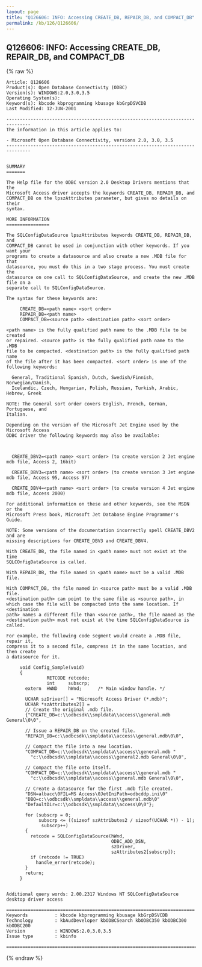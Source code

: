 ```yaml
---
layout: page
title: "Q126606: INFO: Accessing CREATE_DB, REPAIR_DB, and COMPACT_DB"
permalink: /kb/126/Q126606/
---
```


## Q126606: INFO: Accessing CREATE_DB, REPAIR_DB, and COMPACT_DB

{% raw %}

	Article: Q126606
	Product(s): Open Database Connectivity (ODBC)
	Version(s): WINDOWS:2.0,3.0,3.5
	Operating System(s): 
	Keyword(s): kbcode kbprogramming kbusage kbGrpDSVCDB
	Last Modified: 12-JUN-2001
	
	-------------------------------------------------------------------------------
	The information in this article applies to:
	
	- Microsoft Open Database Connectivity, versions 2.0, 3.0, 3.5 
	-------------------------------------------------------------------------------
	
	
	SUMMARY
	=======
	
	The Help file for the ODBC version 2.0 Desktop Drivers mentions that the
	Microsoft Access driver accepts the keywords CREATE_DB, REPAIR_DB, and
	COMPACT_DB on the lpszAttributes parameter, but gives no details on their
	syntax.
	
	MORE INFORMATION
	================
	
	The SQLConfigDataSource lpszAttributes keywords CREATE_DB, REPAIR_DB, and
	COMPACT_DB cannot be used in conjunction with other keywords. If you want your
	programs to create a datasource and also create a new .MDB file for that
	datasource, you must do this in a two stage process. You must create the
	datasource on one call to SQLConfigDataSource, and create the new .MDB file on a
	separate call to SQLConfigDataSource.
	
	The syntax for these keywords are:
	
	     CREATE_DB=<path name> <sort order>
	     REPAIR_DB=<path name>
	     COMPACT_DB=<source path> <destination path> <sort order>
	
	<path name> is the fully qualified path name to the .MDB file to be created
	or repaired. <source path> is the fully qualified path name to the .MDB
	file to be compacted. <destination path> is the fully qualified path name
	of the file after it has been compacted. <sort order> is one of the
	following keywords:
	
	  General, Traditional Spanish, Dutch, Swedish/Finnish, Norwegian/Danish,
	  Icelandic, Czech, Hungarian, Polish, Russian, Turkish, Arabic, Hebrew, Greek
	
	NOTE: The General sort order covers English, French, German, Portuguese, and
	Italian.
	
	Depending on the version of the Microsoft Jet Engine used by the Microsoft Access
	ODBC driver the following keywords may also be available:
	
	  
	
	  CREATE_DBV2=<path name> <sort order> (to create version 2 Jet engine mdb file, Access 2, 16bit)
	
	  CREATE_DBV3=<path name> <sort order> (to create version 3 Jet engine mdb file, Access 95, Access 97)
	
	  CREATE_DBV4=<path name> <sort order> (to create version 4 Jet engine mdb file, Access 2000)
	
	For additional information on these and other keywords, see the MSDN or the
	Microsoft Press book, Microsoft Jet Database Engine Programmer's Guide.
	
	NOTE: Some versions of the documentation incorrectly spell CREATE_DBV2 and are
	missing descriptions for CREATE_DBV3 and CREATE_DBV4.
	
	With CREATE_DB, the file named in <path name> must not exist at the time
	SQLCOnfigDataSource is called.
	
	With REPAIR_DB, the file named in <path name> must be a valid .MDB file.
	
	With COMPACT_DB, the file named in <source path> must be a valid .MDB file.
	<destination path> can point to the same file as <source path>, in
	which case the file will be compacted into the same location. If <destination
	path> names a different file than <source path>, the file named as the
	<destination path> must not exist at the time SQLConfigDataSource is
	called.
	
	For example, the following code segment would create a .MDB file, repair it,
	compress it to a second file, compress it in the same location, and then create
	a datasource for it.
	
	     void Config_Sample(void)
	     {
	               RETCODE retcode;
	               int     subscrp;
	       extern  HWND    hWnd;      /* Main window handle. */ 
	
	       UCHAR szDriver[] = "Microsoft Access Driver (*.mdb)";
	       UCHAR *szAttributes2[] =
	       // Create the original .mdb file.
	       {"CREATE_DB=c:\\odbcsdk\\smpldata\\access\\general.mdb General\0\0",
	
	       // Issue a REPAIR_DB on the created file.
	       "REPAIR_DB=c:\\odbcsdk\\smpldata\\access\\general.mdb\0\0",
	
	       // Compact the file into a new location.
	       "COMPACT_DB=c:\\odbcsdk\\smpldata\\access\\general.mdb "
	         "c:\\odbcsdk\\smpldata\\access\\general2.mdb General\0\0",
	
	       // Compact the file onto itself.
	       "COMPACT_DB=c:\\odbcsdk\\smpldata\\access\\general.mdb "
	         "c:\\odbcsdk\\smpldata\\access\\general.mdb General\0\0",
	
	       // Create a datasource for the first .mdb file created.
	       "DSN=albacc\0FIL=MS Access\0JetIniPath=odbcddp.ini\0"
	       "DBQ=c:\\odbcsdk\\smpldata\\access\\general.mdb\0"
	       "DefaultDir=c:\\odbcsdk\\smpldata\\access\0\0"};
	
	       for (subscrp = 0;
	            subscrp <= ((sizeof szAttributes2 / sizeof(UCHAR *)) - 1);
	             subscrp++)
	       {
	         retcode = SQLConfigDataSource(hWnd,
	                                       ODBC_ADD_DSN,
	                                       szDriver,
	                                       szAttributes2[subscrp]);
	         if (retcode != TRUE)
	           handle_error(retcode);
	       }
	       return;
	     }
	
	
	Additional query words: 2.00.2317 Windows NT SQLConfigDataSource desktop driver access
	
	======================================================================
	Keywords          : kbcode kbprogramming kbusage kbGrpDSVCDB 
	Technology        : kbAudDeveloper kbODBCSearch kbODBC350 kbODBC300 kbODBC200
	Version           : WINDOWS:2.0,3.0,3.5
	Issue type        : kbinfo
	
	=============================================================================
	

{% endraw %}
